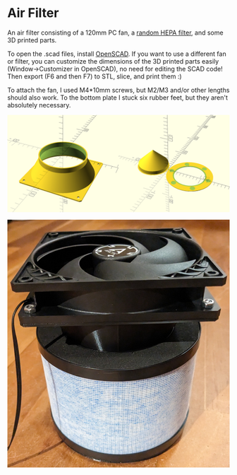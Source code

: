 # Air Filter

An air filter consisting of a 120mm PC fan, a [random HEPA filter](https://www.amazon.de/dp/B0BGN5GTG4), and some 3D printed parts.

To open the .scad files, install [OpenSCAD](https://openscad.org/). If you want to use a different fan or filter, you can customize the dimensions of the 3D printed parts easily (Window->Customizer in OpenSCAD), no need for editing the SCAD code! Then export (F6 and then F7) to STL, slice, and print them :)

To attach the fan, I used M4*10mm screws, but M2/M3 and/or other lengths should also work. To the bottom plate I stuck six rubber feet, but they aren't absolutely necessary.

![parts](/parts.png)

![photo](/photo.jpg)

